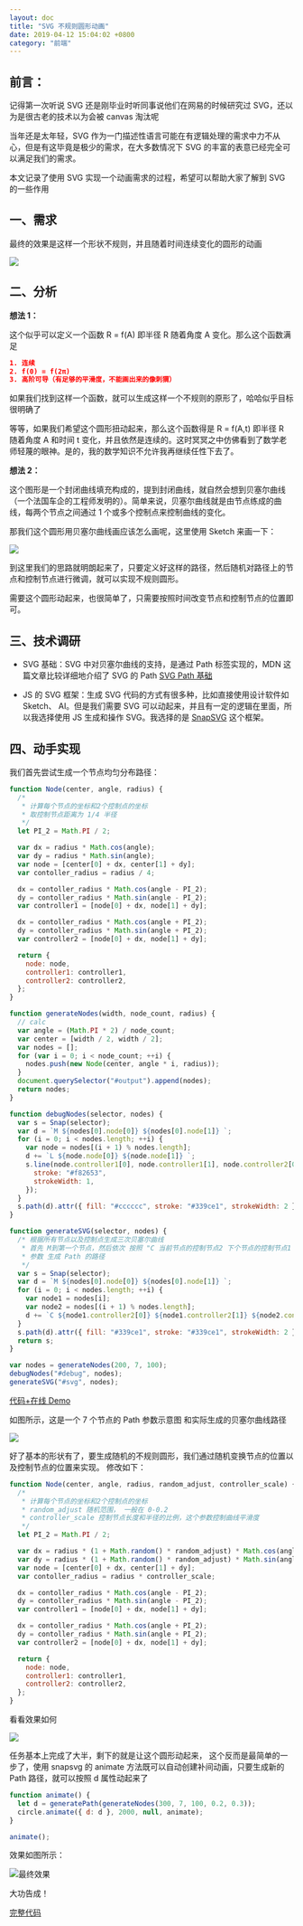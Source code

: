 ```yaml
---
layout: doc
title: "SVG 不规则圆形动画"
date: 2019-04-12 15:04:02 +0800
category: "前端"
---
```


## 前言：

记得第一次听说 SVG 还是刚毕业时听同事说他们在网易的时候研究过 SVG，还以为是很古老的技术以为会被 canvas 淘汰呢

当年还是太年轻，SVG 作为一门描述性语言可能在有逻辑处理的需求中力不从心，但是有这毕竟是极少的需求，在大多数情况下 SVG 的丰富的表意已经完全可以满足我们的需求。

本文记录了使用 SVG 实现一个动画需求的过程，希望可以帮助大家了解到 SVG 的一些作用

## 一、需求

最终的效果是这样一个形状不规则，并且随着时间连续变化的圆形的动画

![](/blog/assets/img/2019-04-12-svg-0.gif)

## 二、分析

**想法 1：**

这个似乎可以定义一个函数 R = f(A) 即半径 R 随着角度 A 变化。那么这个函数满足

```json
1. 连续
2. f(0) = f(2π)
3. 高阶可导（有足够的平滑度，不能画出来的像刺猬）
```

如果我们找到这样一个函数，就可以生成这样一个不规则的原形了，哈哈似乎目标很明确了

等等，如果我们希望这个圆形扭动起来，那么这个函数得是 R = f(A,t) 即半径 R 随着角度 A 和时间 t 变化，并且依然是连续的。这时冥冥之中仿佛看到了数学老师轻蔑的眼神。是的，我的数学知识不允许我再继续任性下去了。

**想法 2：**

这个图形是一个封闭曲线填充构成的，提到封闭曲线，就自然会想到贝塞尔曲线（一个法国车企的工程师发明的）。简单来说，贝塞尔曲线就是由节点练成的曲线，每两个节点之间通过 1 个或多个控制点来控制曲线的变化。

那我们这个圆形用贝塞尔曲线画应该怎么画呢，这里使用 Sketch 来画一下：

![](/blog/assets/img/2019-04-12-svg-2.png)

到这里我们的思路就明朗起来了，只要定义好这样的路径，然后随机对路径上的节点和控制节点进行微调，就可以实现不规则圆形。

需要这个圆形动起来，也很简单了，只需要按照时间改变节点和控制节点的位置即可。

## 三、技术调研

- SVG 基础：SVG 中对贝塞尔曲线的支持，是通过 Path 标签实现的，MDN 这篇文章比较详细地介绍了 SVG 的 Path
  [SVG Path 基础](https://developer.mozilla.org/zh-CN/docs/Web/SVG/Tutorial/Paths)

- JS 的 SVG 框架：生成 SVG 代码的方式有很多种，比如直接使用设计软件如 Sketch、 AI。但是我们需要 SVG 可以动起来，并且有一定的逻辑在里面，所以我选择使用 JS 生成和操作 SVG。我选择的是 [SnapSVG](https://snapsvg.io) 这个框架。

## 四、动手实现

我们首先尝试生成一个节点均匀分布路径：

```js
function Node(center, angle, radius) {
  /*
   * 计算每个节点的坐标和2个控制点的坐标
   * 取控制节点距离为 1/4 半径
   */
  let PI_2 = Math.PI / 2;

  var dx = radius * Math.cos(angle);
  var dy = radius * Math.sin(angle);
  var node = [center[0] + dx, center[1] + dy];
  var contoller_radius = radius / 4;

  dx = contoller_radius * Math.cos(angle - PI_2);
  dy = contoller_radius * Math.sin(angle - PI_2);
  var controller1 = [node[0] + dx, node[1] + dy];

  dx = contoller_radius * Math.cos(angle + PI_2);
  dy = contoller_radius * Math.sin(angle + PI_2);
  var controller2 = [node[0] + dx, node[1] + dy];

  return {
    node: node,
    controller1: controller1,
    controller2: controller2,
  };
}

function generateNodes(width, node_count, radius) {
  // calc
  var angle = (Math.PI * 2) / node_count;
  var center = [width / 2, width / 2];
  var nodes = [];
  for (var i = 0; i < node_count; ++i) {
    nodes.push(new Node(center, angle * i, radius));
  }
  document.querySelector("#output").append(nodes);
  return nodes;
}

function debugNodes(selector, nodes) {
  var s = Snap(selector);
  var d = `M ${nodes[0].node[0]} ${nodes[0].node[1]} `;
  for (i = 0; i < nodes.length; ++i) {
    var node = nodes[(i + 1) % nodes.length];
    d += `L ${node.node[0]} ${node.node[1]} `;
    s.line(node.controller1[0], node.controller1[1], node.controller2[0], node.controller2[1]).attr({
      stroke: "#f82653",
      strokeWidth: 1,
    });
  }
  s.path(d).attr({ fill: "#cccccc", stroke: "#339ce1", strokeWidth: 2 });
}

function generateSVG(selector, nodes) {
  /* 根据所有节点以及控制点生成三次贝塞尔曲线
   * 首先 M到第一个节点，然后依次 按照 "C 当前节点的控制节点2 下个节点的控制节点1 下个节点"
   * 参数 生成 Path 的路径
   */
  var s = Snap(selector);
  var d = `M ${nodes[0].node[0]} ${nodes[0].node[1]} `;
  for (i = 0; i < nodes.length; ++i) {
    var node1 = nodes[i];
    var node2 = nodes[(i + 1) % nodes.length];
    d += `C ${node1.controller2[0]} ${node1.controller2[1]} ${node2.controller1[0]} ${node2.controller1[1]} ${node2.node[0]} ${node2.node[1]} `;
  }
  s.path(d).attr({ fill: "#339ce1", stroke: "#339ce1", strokeWidth: 2 });
  return s;
}

var nodes = generateNodes(200, 7, 100);
debugNodes("#debug", nodes);
generateSVG("#svg", nodes);
```

[代码+在线 Demo](https://jsfiddle.net/4vL279ar/25/)

如图所示，这是一个 7 个节点的 Path 参数示意图 和实际生成的贝塞尔曲线路径

![](/blog/assets/img/2019-04-12-svg-3.png)

好了基本的形状有了，要生成随机的不规则圆形，我们通过随机变换节点的位置以及控制节点的位置来实现。 修改如下：

```js
function Node(center, angle, radius, random_adjust, controller_scale) {
  /*
   * 计算每个节点的坐标和2个控制点的坐标
   * random_adjust 随机范围， 一般在 0-0.2
   * controller_scale 控制节点长度和半径的比例，这个参数控制曲线平滑度
   */
  let PI_2 = Math.PI / 2;

  var dx = radius * (1 + Math.random() * random_adjust) * Math.cos(angle);
  var dy = radius * (1 + Math.random() * random_adjust) * Math.sin(angle);
  var node = [center[0] + dx, center[1] + dy];
  var contoller_radius = radius * controller_scale;

  dx = contoller_radius * Math.cos(angle - PI_2);
  dy = contoller_radius * Math.sin(angle - PI_2);
  var controller1 = [node[0] + dx, node[1] + dy];

  dx = contoller_radius * Math.cos(angle + PI_2);
  dy = contoller_radius * Math.sin(angle + PI_2);
  var controller2 = [node[0] + dx, node[1] + dy];

  return {
    node: node,
    controller1: controller1,
    controller2: controller2,
  };
}
```

看看效果如何

![](/blog/assets/img/2019-04-12-svg-4.png)

任务基本上完成了大半，剩下的就是让这个圆形动起来， 这个反而是最简单的一步了，使用 snapsvg 的 animate 方法既可以自动创建补间动画，只要生成新的 Path 路径，就可以按照 d 属性动起来了

```js
function animate() {
  let d = generatePath(generateNodes(300, 7, 100, 0.2, 0.3));
  circle.animate({ d: d }, 2000, null, animate);
}

animate();
```

效果如图所示：

![最终效果](/blog/assets/img/2019-04-12-svg-5.gif)

大功告成！

[完整代码](https://jsfiddle.net/dingyaguang117/tsw2zv3k/16)
